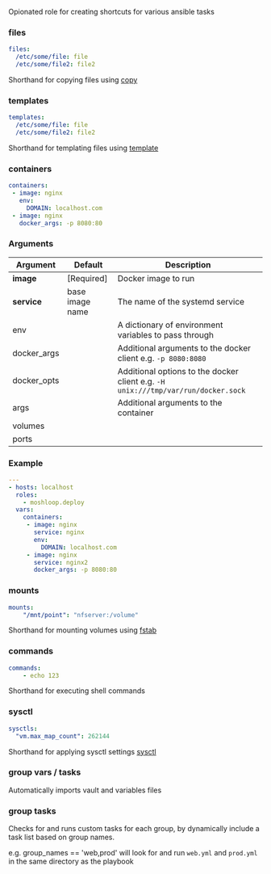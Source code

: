 Opionated role for creating shortcuts for various ansible tasks

### files

```yaml
files:
  /etc/some/file: file
  /etc/some/file2: file2
```

Shorthand for copying files using [copy](https://docs.ansible.com/ansible/latest/modules/copy_module.html)

### templates
```yaml
templates:
  /etc/some/file: file
  /etc/some/file2: file2
```

Shorthand for templating files using [template](https://docs.ansible.com/ansible/latest/modules/template_module.html)

### containers
```yaml
containers:
 - image: nginx
   env:
     DOMAIN: localhost.com
 - image: nginx
   docker_args: -p 8080:80
```
### Arguments

| Argument       | Default              | Description |
| -------------- | -------------------- | ----------- |
| **image**        | [Required]           | Docker image to run  |
| **service** | base image name       | The name of the systemd service |
| env     |                      | A dictionary of environment variables to pass through |
| docker_args |                      | Additional arguments to the docker client e.g. `-p 8080:8080` |
| docker_opts | | Additional options to the docker client e.g. `-H unix:///tmp/var/run/docker.sock` |
| args |                   | Additional arguments to the container |
| volumes |                |                                       |
| ports |                |                                       |


### Example

```yaml
---
- hosts: localhost
  roles:
    - moshloop.deploy
  vars:
    containers:
     - image: nginx
       service: nginx
       env:
         DOMAIN: localhost.com
     - image: nginx
       service: nginx2
       docker_args: -p 8080:80

```

### mounts
```yaml
mounts:
    "/mnt/point": "nfserver:/volume"
```

Shorthand for mounting volumes using [fstab](https://docs.ansible.com/ansible/latest/modules/fstab_module.html)

### commands
```yaml
commands:
    - echo 123
```

Shorthand for executing shell commands

### sysctl

```yaml
sysctls:
  "vm.max_map_count": 262144
```

Shorthand for applying sysctl settings [sysctl](https://docs.ansible.com/ansible/latest/modules/sysctl_module.html)

### group vars / tasks
Automatically imports vault and variables files

### group tasks
Checks for and runs custom tasks for each group, by dynamically include a task list based on group names.

e.g. group_names == 'web,prod' will look for and run `web.yml` and `prod.yml` in the same directory as the playbook